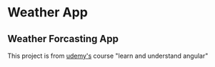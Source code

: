 Weather App
========
Weather Forcasting App
-------
This project is from [udemy's](www.udemy.com) course "learn and understand angular"